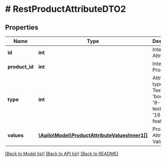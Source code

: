 # # RestProductAttributeDTO2

## Properties

Name | Type | Description | Notes
------------ | ------------- | ------------- | -------------
**id** | **int** | Internal Attribute ID |
**product_id** | **int** | Internal Product ID |
**type** | **int** | Attribute type (&#39;1-Text&#39;, 2-&#39;boolean&#39;, &#39;9-textarea&#39;, &#39;16-feature&#39;) | [optional]
**values** | [**\Apilo\Model\ProductAttributeValuesInner1[]**](ProductAttributeValuesInner1.md) | Product Attribute Values | [optional]

[[Back to Model list]](../../README.md#models) [[Back to API list]](../../README.md#endpoints) [[Back to README]](../../README.md)
